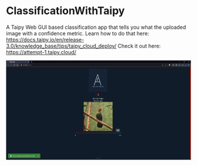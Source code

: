 # ClassificationWithTaipy
A Taipy Web GUI based classification app that tells you what the uploaded image with a confidence metric.
Learn how to do that here: https://docs.taipy.io/en/release-3.0/knowledge_base/tips/taipy_cloud_deploy/
Check it out here: https://attempt-1.taipy.cloud/

![Screenshot Of The GUI](./assets/SS1.png)

